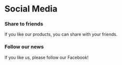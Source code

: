 # Social Media

### Share to friends
If you like our products, you can share with your friends. 
### Follow our news
If you like us, please follow our Facebook!